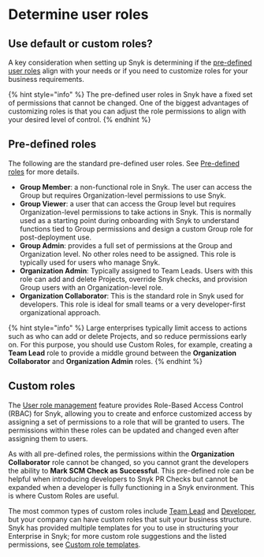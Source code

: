 # Determine user roles

## Use default or custom roles?

A key consideration when setting up Snyk is determining if the [pre-defined user roles](../../../snyk-admin/manage-permissions-and-roles/pre-defined-roles.md) align with your needs or if you need to customize roles for your business requirements.

{% hint style="info" %}
The pre-defined user roles in Snyk have a fixed set of permissions that cannot be changed. One of the biggest advantages of customizing roles is that you can adjust the role permissions to align with your desired level of control.&#x20;
{% endhint %}

## Pre-defined roles

The following are the standard pre-defined user roles. See [Pre-defined roles](../../../snyk-admin/manage-permissions-and-roles/pre-defined-roles.md) for more details.

* **Group Member**: a non-functional role in Snyk. The user can access the Group but requires Organization-level permissions to use Snyk.
* **Group Viewer**: a user that can access the Group level but requires Organization-level permissions to take actions in Snyk. This is normally used as a starting point during onboarding with Snyk to understand functions tied to Group permissions and design a custom Group role for post-deployment use.
* **Group Admin**: provides a full set of permissions at the Group and Organization level. No other roles need to be assigned. This role is typically used for users who manage Snyk.
* **Organization Admin**: Typically assigned to Team Leads. Users with this role can add and delete Projects, override Snyk checks, and provision Group users with an Organization-level role.
* **Organization Collaborator**: This is the standard role in Snyk used for developers. This role is ideal for small teams or a very developer-first organizational approach.

{% hint style="info" %}
Large enterprises typically limit access to actions such as who can add or delete Projects, and so reduce permissions early on. For this purpose, you should use Custom Roles, for example, creating a **Team Lead** role to provide a middle ground between the **Organization Collaborator** and **Organization Admin** roles.
{% endhint %}

## Custom roles

The [User role management](../../../snyk-admin/manage-permissions-and-roles/user-role-management.md) feature provides Role-Based Access Control (RBAC) for Snyk, allowing you to create and enforce customized access by assigning a set of permissions to a role that will be granted to users. The permissions within these roles can be updated and changed even after assigning them to users.

As with all pre-defined roles, the permissions within the **Organization Collaborator** role cannot be changed, so you cannot grant the developers the ability to **Mark SCM Check as Successful**. This pre-defined role can be helpful when introducing developers to Snyk PR Checks but cannot be expanded when a developer is fully functioning in a Snyk environment. This is where Custom Roles are useful.

The most common types of custom roles include [Team Lead](../../../snyk-admin/manage-permissions-and-roles/custom-role-templates/team-lead-role-template.md) and [Developer](../../../snyk-admin/manage-permissions-and-roles/custom-role-templates/developer-role-template.md), but your company can have custom roles that suit your business structure. Snyk has provided multiple templates for you to use in structuring your Enterprise in Snyk; for more custom role suggestions and the listed permissions, see [Custom role templates](../../../snyk-admin/manage-permissions-and-roles/custom-role-templates/).
